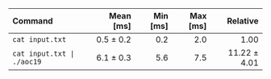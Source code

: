 | Command | Mean [ms] | Min [ms] | Max [ms] | Relative |
|:---|---:|---:|---:|---:|
| `cat input.txt` | 0.5 ± 0.2 | 0.2 | 2.0 | 1.00 |
| `cat input.txt \| ./aoc19` | 6.1 ± 0.3 | 5.6 | 7.5 | 11.22 ± 4.01 |
